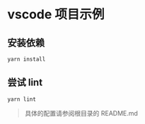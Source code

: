 # vscode 项目示例

## 安装依赖

```shell
yarn install
```

## 尝试 lint

```shell
yarn lint
```

> 具体的配置请参阅根目录的 README.md